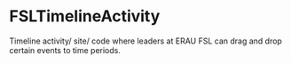 # FSLTimelineActivity
Timeline activity/ site/ code where leaders at ERAU FSL can drag and drop certain events to time periods. 
